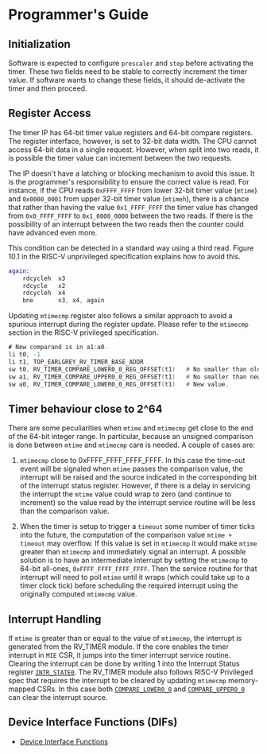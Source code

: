# Programmer's Guide

## Initialization

Software is expected to configure `prescaler` and `step` before activating the
timer. These two fields need to be stable to correctly increment the timer
value. If software wants to change these fields, it should de-activate the
timer and then proceed.

## Register Access

The timer IP has 64-bit timer value registers and 64-bit compare registers. The
register interface, however, is set to 32-bit data width. The CPU cannot access
64-bit data in a single request. However, when split into two reads, it is
possible the timer value can increment between the two requests.

The IP doesn't have a latching or blocking mechanism to avoid this issue. It is
the programmer's responsibility to ensure the correct value is read. For
instance, if the CPU reads `0xFFFF_FFFF` from lower 32-bit timer value (`mtime`)
and `0x0000_0001` from upper 32-bit timer value (`mtimeh`), there is a chance
that rather than having the value `0x1_FFFF_FFFF` the timer value has changed
from `0x0_FFFF_FFFF` to `0x1_0000_0000` between the two reads. If there is the
possibility of an interrupt between the two reads then the counter could have
advanced even more.

This condition can be detected in a standard way using a third read. Figure 10.1
in the RISC-V unprivileged specification explains how to avoid this.

```asm
again:
    rdcycleh  x3
    rdcycle   x2
    rdcycleh  x4
    bne       x3, x4, again
```

Updating `mtimecmp` register also follows a similar approach to avoid a spurious
interrupt during the register update. Please refer to the `mtimecmp` section in
the RISC-V privileged specification.

```asm
# New comparand is in a1:a0.
li t0, -1
li t1, TOP_EARLGREY_RV_TIMER_BASE_ADDR
sw t0, RV_TIMER_COMPARE_LOWER0_0_REG_OFFSET(t1)   # No smaller than old value.
sw a1, RV_TIMER_COMPARE_UPPER0_0_REG_OFFSET(t1)   # No smaller than new value.
sw a0, RV_TIMER_COMPARE_LOWER0_0_REG_OFFSET(t1)   # New value.
```

## Timer behaviour close to 2^64

There are some peculiarities when `mtime` and `mtimecmp` get close to the end of
the 64-bit integer range. In particular, because an unsigned comparison is done
between `mtime` and `mtimecmp` care is needed. A couple of cases are:

1. `mtimecmp` close to 0xFFFF_FFFF_FFFF_FFFF. In this case the time-out event
   will be signaled when `mtime` passes the comparison value, the interrupt will
   be raised and the source indicated in the corresponding bit of the interrupt
   status register. However, if there is a delay in servicing the interrupt the
   `mtime` value could wrap to zero (and continue to increment) so the value
   read by the interrupt service routine will be less than the comparison value.

2. When the timer is setup to trigger a `timeout` some number of timer ticks
   into the future, the computation of the comparison value `mtime + timeout`
   may overflow. If this value is set in `mtimecmp` it would make `mtime`
   greater than `mtimecmp` and immediately signal an interrupt.
   A possible solution is to have an intermediate interrupt by setting the
   `mtimecmp` to 64-bit all-ones, `0xFFFF_FFFF_FFFF_FFFF`. Then the service
   routine for that interrupt will need to poll `mtime` until it wraps (which
   could take up to a timer clock tick) before scheduling the required interrupt
   using the originally computed `mtimecmp` value.

## Interrupt Handling

If `mtime` is greater than or equal to the value of `mtimecmp`, the interrupt is generated from the RV_TIMER module.
If the core enables the timer interrupt in `MIE` CSR, it jumps into the timer interrupt service routine.
Clearing the interrupt can be done by writing 1 into the Interrupt Status register [`INTR_STATE0`](../../spi_device/data/spi_device.hjson#intr_state0).
The RV_TIMER module also follows RISC-V Privileged spec that requires the interrupt to be cleared by updating `mtimecmp` memory-mapped CSRs.
In this case both [`COMPARE_LOWER0_0`](../../spi_device/data/spi_device.hjson#compare_lower0_0) and [`COMPARE_UPPER0_0`](../../spi_device/data/spi_device.hjson#compare_upper0_0) can clear the interrupt source.

## Device Interface Functions (DIFs)

- [Device Interface Functions](../../../../sw/device/lib/dif/dif_rv_timer.h)
